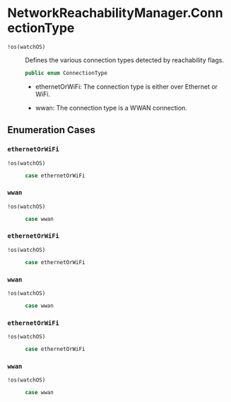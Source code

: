 # NetworkReachabilityManager.ConnectionType

<dl>
<dt><code>!os(watchOS)</code></dt>
<dd>

Defines the various connection types detected by reachability flags.

``` swift
public enum ConnectionType 
```

  - ethernetOrWiFi: The connection type is either over Ethernet or WiFi.

  - wwan:           The connection type is a WWAN connection.

</dd>
</dl>

## Enumeration Cases

### `ethernetOrWiFi`

<dl>
<dt><code>!os(watchOS)</code></dt>
<dd>

``` swift
case ethernetOrWiFi
```

</dd>
</dl>

### `wwan`

<dl>
<dt><code>!os(watchOS)</code></dt>
<dd>

``` swift
case wwan
```

</dd>
</dl>

### `ethernetOrWiFi`

<dl>
<dt><code>!os(watchOS)</code></dt>
<dd>

``` swift
case ethernetOrWiFi
```

</dd>
</dl>

### `wwan`

<dl>
<dt><code>!os(watchOS)</code></dt>
<dd>

``` swift
case wwan
```

</dd>
</dl>

### `ethernetOrWiFi`

<dl>
<dt><code>!os(watchOS)</code></dt>
<dd>

``` swift
case ethernetOrWiFi
```

</dd>
</dl>

### `wwan`

<dl>
<dt><code>!os(watchOS)</code></dt>
<dd>

``` swift
case wwan
```

</dd>
</dl>
